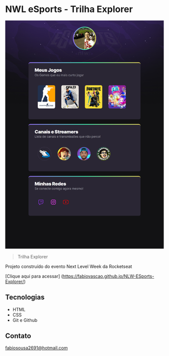 # NWL eSports - Trilha Explorer

![preview](./.github/preview.png)

> Trilha Explorer

Projeto construído do evento Next Level Week da Rocketseat

[Clique aqui para acessar] (https://fabiovascao.github.io/NLW-ESports-Explorer/)

## Tecnologias

- HTML
- CSS
- Git e Github

## Contato

fabiosousa2691@hotmail.com